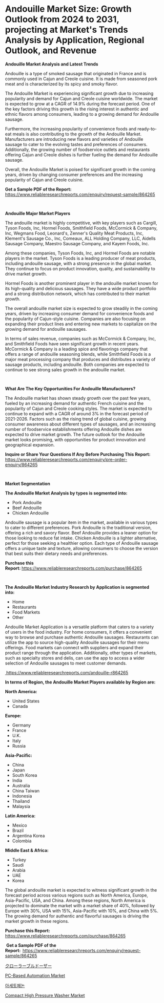 <p><h1>Andouille Market Size: Growth Outlook from 2024 to 2031, projecting at Market's Trends Analysis by Application, Regional Outlook, and Revenue</h1></p><p><strong>Andouille Market Analysis and Latest Trends</strong></p>
<p><p>Andouille is a type of smoked sausage that originated in France and is commonly used in Cajun and Creole cuisine. It is made from seasoned pork meat and is characterized by its spicy and smoky flavor.</p><p>The Andouille Market is experiencing significant growth due to increasing popularity and demand for Cajun and Creole cuisine worldwide. The market is expected to grow at a CAGR of 14.9% during the forecast period. One of the key factors driving this growth is the rising interest in authentic and ethnic flavors among consumers, leading to a growing demand for Andouille sausage.</p><p>Furthermore, the increasing popularity of convenience foods and ready-to-eat meals is also contributing to the growth of the Andouille Market. Manufacturers are introducing new flavors and varieties of Andouille sausage to cater to the evolving tastes and preferences of consumers. Additionally, the growing number of foodservice outlets and restaurants offering Cajun and Creole dishes is further fueling the demand for Andouille sausage.</p><p>Overall, the Andouille Market is poised for significant growth in the coming years, driven by changing consumer preferences and the increasing popularity of Cajun and Creole cuisine.</p></p>
<p><strong>Get a Sample PDF of the Report:&nbsp;</strong> <a href="https://www.reliableresearchreports.com/enquiry/request-sample/864265">https://www.reliableresearchreports.com/enquiry/request-sample/864265</a></p>
<p>&nbsp;</p>
<p><strong>Andouille Major Market Players</strong></p>
<p><p>The andouille market is highly competitive, with key players such as Cargill, Tyson Foods, Inc, Hormel Foods, Smithfield Foods, McCormick & Company, Inc, Wegmans Food, Leonard's, Zenner's Quality Meat Products, Inc, Klement's Sausage Co., Inc, Comeaux, ALL Holding Company, LLC, Aidells Sausage Company, Maestro Sausage Company, and Kayem Foods, Inc.</p><p>Among these companies, Tyson Foods, Inc, and Hormel Foods are notable players in the market. Tyson Foods is a leading producer of meat products, including andouille sausage, with a strong presence in the global market. They continue to focus on product innovation, quality, and sustainability to drive market growth.</p><p>Hormel Foods is another prominent player in the andouille market known for its high-quality and delicious sausages. They have a wide product portfolio and a strong distribution network, which has contributed to their market growth.</p><p>The overall andouille market size is expected to grow steadily in the coming years, driven by increasing consumer demand for convenience foods and the popularity of Cajun-style cuisine. Companies are also focusing on expanding their product lines and entering new markets to capitalize on the growing demand for andouille sausages.</p><p>In terms of sales revenue, companies such as McCormick & Company, Inc, and Smithfield Foods have seen significant growth in recent years. McCormick & Company is a leading spice and flavorings company that offers a range of andouille seasoning blends, while Smithfield Foods is a major meat processing company that produces and distributes a variety of sausage products, including andouille. Both companies are expected to continue to see strong sales growth in the andouille market.</p></p>
<p>&nbsp;</p>
<p><strong>What Are The Key Opportunities For Andouille Manufacturers?</strong></p>
<p><p>The Andouille market has shown steady growth over the past few years, fueled by an increasing demand for authentic French cuisine and the popularity of Cajun and Creole cooking styles. The market is expected to continue to expand with a CAGR of around 3% in the forecast period of 2021-2026. Factors such as the rising trend of global cuisine, growing consumer awareness about different types of sausages, and an increasing number of foodservice establishments offering Andouille dishes are expected to drive market growth. The future outlook for the Andouille market looks promising, with opportunities for product innovation and geographical expansion.</p></p>
<p><strong>Inquire or Share Your Questions If Any Before Purchasing This Report:</strong> <a href="https://www.reliableresearchreports.com/enquiry/pre-order-enquiry/864265">https://www.reliableresearchreports.com/enquiry/pre-order-enquiry/864265</a></p>
<p>&nbsp;</p>
<p><strong>Market Segmentation</strong></p>
<p><strong>The Andouille Market Analysis by types is segmented into:</strong></p>
<p><ul><li>Pork Andouille</li><li>Beef Andouille</li><li>Chicken Andouille</li></ul></p>
<p><p>Andouille sausage is a popular item in the market, available in various types to cater to different preferences. Pork Andouille is the traditional version, offering a rich and savory flavor. Beef Andouille provides a leaner option for those looking to reduce fat intake. Chicken Andouille is a lighter alternative, perfect for those seeking a healthier option. Each type of Andouille sausage offers a unique taste and texture, allowing consumers to choose the version that best suits their dietary needs and preferences.</p></p>
<p><strong>Purchase this Report:&nbsp;</strong><a href="https://www.reliableresearchreports.com/purchase/864265">https://www.reliableresearchreports.com/purchase/864265</a></p>
<p>&nbsp;</p>
<p><strong>The Andouille Market Industry Research by Application is segmented into:</strong></p>
<p><ul><li>Home</li><li>Restaurants</li><li>Food Markets</li><li>Other</li></ul></p>
<p><p>Andouille Market Application is a versatile platform that caters to a variety of users in the food industry. For home consumers, it offers a convenient way to browse and purchase authentic Andouille sausages. Restaurants can utilize the app to source high-quality Andouille sausages for their menu offerings. Food markets can connect with suppliers and expand their product range through the application. Additionally, other types of markets, such as specialty stores and delis, can use the app to access a wider selection of Andouille sausages to meet customer demands.</p></p>
<p><a href="https://www.reliableresearchreports.com/andouille-r864265">&nbsp;https://www.reliableresearchreports.com/andouille-r864265</a></p>
<p><strong>In terms of Region, the Andouille Market Players available by Region are:</strong></p>
<p>
    <p> <strong> North America: </strong>
        <ul>
            <li>United States</li>
            <li>Canada</li>
        </ul>
        </p> 
    <p> <strong> Europe: </strong>
        <ul>
            <li>Germany</li>
            <li>France</li>
            <li>U.K.</li>
            <li>Italy</li>
            <li>Russia</li>
        </ul>
        </p> 
    <p> <strong> Asia-Pacific: </strong>
        <ul>
            <li>China</li>
            <li>Japan</li>
            <li>South Korea</li>
            <li>India</li>
            <li>Australia</li>
            <li>China Taiwan</li>
            <li>Indonesia</li>
            <li>Thailand</li>
            <li>Malaysia</li>
        </ul>
        </p> 
    <p> <strong> Latin America: </strong>
        <ul>
            <li>Mexico</li>
            <li>Brazil</li>
            <li>Argentina Korea</li>
            <li>Colombia</li>
        </ul>
        </p> 
    <p> <strong> Middle East & Africa: </strong>
        <ul>
            <li>Turkey</li>
            <li>Saudi</li>
            <li>Arabia</li>
            <li>UAE</li>
            <li>Korea</li>
        </ul>
    </p>
    </p>
<p><p>The global andouille market is expected to witness significant growth in the forecast period across various regions such as North America, Europe, Asia-Pacific, USA, and China. Among these regions, North America is projected to dominate the market with a market share of 40%, followed by Europe with 30%, USA with 15%, Asia-Pacific with 10%, and China with 5%. The growing demand for authentic and flavorful sausages is driving the market growth in these regions.</p></p>
<p><strong>Purchase this Report: </strong><a href="https://www.reliableresearchreports.com/purchase/864265">https://www.reliableresearchreports.com/purchase/864265</a></p>
<p>&nbsp;<strong>Get a Sample PDF of the Report:&nbsp;&nbsp;</strong><a href="https://www.reliableresearchreports.com/enquiry/request-sample/864265">https://www.reliableresearchreports.com/enquiry/request-sample/864265</a></p>
<p><strong></strong></p>
<p><p><a href="https://github.com/ppmazlotr77499/Market-Research-Report-List-1/blob/main/610440618230.md">クローラーブルドーザー</a></p><p><a href="https://www.linkedin.com/pulse/pc-based-automation-market-size-growth-outlook-from-nax8f?trackingId=aj2SYTDQGTgVNiNIaa%2BW2g%3D%3D">PC-Based Automation Market</a></p><p><a href="https://github.com/vsap75a286l/Market-Research-Report-List-1/blob/main/980451316720.md">아세토페논</a></p><p><a href="https://www.linkedin.com/pulse/global-compact-high-pressure-washer-market-types-vbqgf?trackingId=0i9BRn9fSbpPdVwS1wYHPA%3D%3D">Compact High Pressure Washer Market</a></p></p>